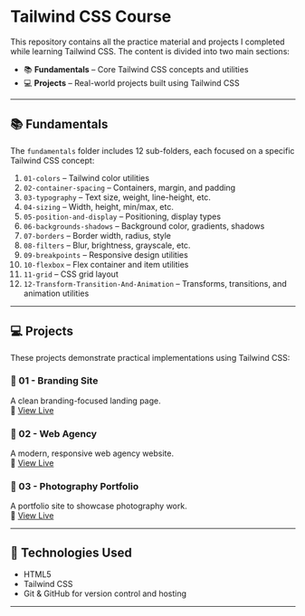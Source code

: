 # Tailwind CSS Course

This repository contains all the practice material and projects I completed while learning Tailwind CSS. The content is divided into two main sections:

- 📚 **Fundamentals** – Core Tailwind CSS concepts and utilities  
- 💻 **Projects** – Real-world projects built using Tailwind CSS  

---

## 📚 Fundamentals

The `fundamentals` folder includes 12 sub-folders, each focused on a specific Tailwind CSS concept:

1. `01-colors` – Tailwind color utilities  
2. `02-container-spacing` – Containers, margin, and padding  
3. `03-typography` – Text size, weight, line-height, etc.  
4. `04-sizing` – Width, height, min/max, etc.  
5. `05-position-and-display` – Positioning, display types  
6. `06-backgrounds-shadows` – Background color, gradients, shadows  
7. `07-borders` – Border width, radius, style  
8. `08-filters` – Blur, brightness, grayscale, etc.  
9. `09-breakpoints` – Responsive design utilities  
10. `10-flexbox` – Flex container and item utilities  
11. `11-grid` – CSS grid layout  
12. `12-Transform-Transition-And-Animation` – Transforms, transitions, and animation utilities  

---

## 💻 Projects

These projects demonstrate practical implementations using Tailwind CSS:

### 🔷 01 - Branding Site  
A clean branding-focused landing page.  
🔗 [View Live](https://abdul-sami-abbasi.github.io/Tailwind-CSS/Projects/01-Branding-Site/src/)

### 🏢 02 - Web Agency  
A modern, responsive web agency website.  
🔗 [View Live](https://abdul-sami-abbasi.github.io/Tailwind-CSS/Projects/02-Web-Agency/)

### 📸 03 - Photography Portfolio  
A portfolio site to showcase photography work.  
🔗 [View Live](https://abdul-sami-abbasi.github.io/Tailwind-CSS/Projects/03-Photography/)

---

## 🚀 Technologies Used

- HTML5  
- Tailwind CSS  
- Git & GitHub for version control and hosting  

---

